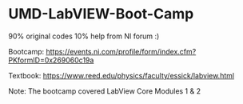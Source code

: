 # UMD-LabVIEW-Boot-Camp 

90% original codes 10% help from NI forum :)

Bootcamp: https://events.ni.com/profile/form/index.cfm?PKformID=0x269060c19a


Textbook: https://www.reed.edu/physics/faculty/essick/labview.html


Note: The bootcamp covered LabView Core Modules 1 & 2
